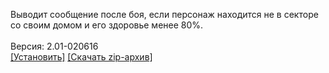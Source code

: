 Выводит сообщение после боя, если персонаж находится не в секторе со своим домом и его здоровье менее 80%.
<br>
<br>
Версия: 2.01-020616
<br>
[[Установить]](https://raw.githubusercontent.com/MyRequiem/comfortablePlayingInGW/master/separatedScripts/HousHealth/housHealth.user.js) [[Скачать zip-архив]](https://raw.githubusercontent.com/MyRequiem/comfortablePlayingInGW/master/separatedScripts/HousHealth/housHealth.user.js.zip)
<br>
<br>
